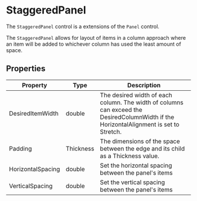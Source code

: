 # StaggeredPanel

The `StaggeredPanel` control is a extensions of the `Panel` control.

The `StaggeredPanel` allows for layout of items in a column approach where an item will be 
added to whichever column has used the least amount of space.

## Properties

| Property          | Type        | Description                                                           |
|-------------------|-------------|-----------------------------------------------------------------------|
| DesiredItemWidth  | double      | The desired width of each column. The width of columns can exceed the DesiredColumnWidth if the HorizontalAlignment is set to Stretch. |
| Padding           | Thickness   | The dimensions of the space between the edge and its child as a Thickness value. |
| HorizontalSpacing | double      | Set the horizontal spacing between the panel's items                  |
| VerticalSpacing   | double      | Set the vertical spacing between the panel's items                    |